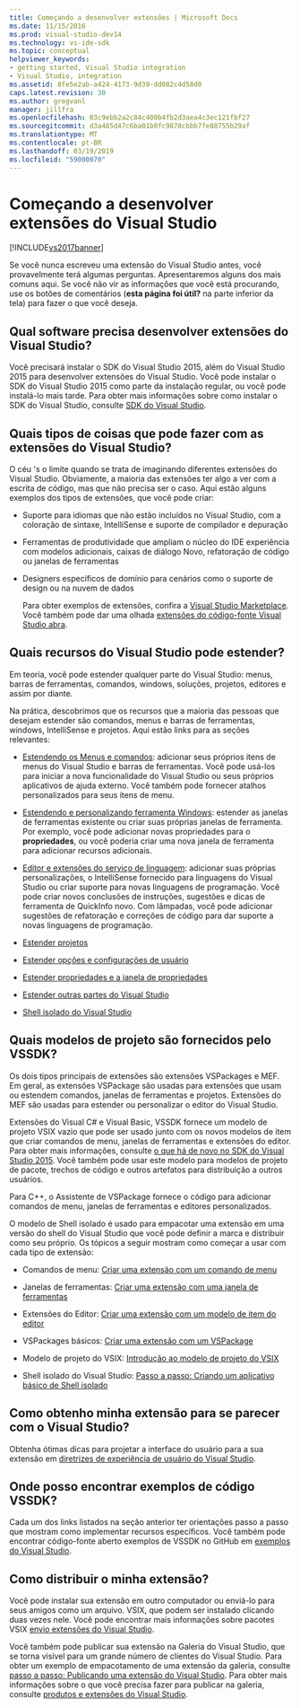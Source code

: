 ```yaml
---
title: Começando a desenvolver extensões | Microsoft Docs
ms.date: 11/15/2016
ms.prod: visual-studio-dev14
ms.technology: vs-ide-sdk
ms.topic: conceptual
helpviewer_keywords:
- getting started, Visual Studio integration
- Visual Studio, integration
ms.assetid: 8fe5e2ab-a424-4173-9d39-dd082c4d58d0
caps.latest.revision: 30
ms.author: gregvanl
manager: jillfra
ms.openlocfilehash: 03c9ebb2a2c84c400b4fb2d3aea4c3ec121fbf27
ms.sourcegitcommit: d3a485d47c6ba01b0fc9878cbbb7fe88755b29af
ms.translationtype: MT
ms.contentlocale: pt-BR
ms.lasthandoff: 03/19/2019
ms.locfileid: "59000070"
---
```

# <a name="starting-to-develop-visual-studio-extensions"></a>Começando a desenvolver extensões do Visual Studio
[!INCLUDE[vs2017banner](../includes/vs2017banner.md)]

Se você nunca escreveu uma extensão do Visual Studio antes, você provavelmente terá algumas perguntas. Apresentaremos alguns dos mais comuns aqui. Se você não vir as informações que você está procurando, use os botões de comentários (**esta página foi útil?** na parte inferior da tela) para fazer o que você deseja.

## <a name="what-software-do-i-need-to-develop-visual-studio-extensions"></a>Qual software precisa desenvolver extensões do Visual Studio?
 Você precisará instalar o SDK do Visual Studio 2015, além do Visual Studio 2015 para desenvolver extensões do Visual Studio.   Você pode instalar o SDK do Visual Studio 2015 como parte da instalação regular, ou você pode instalá-lo mais tarde. Para obter mais informações sobre como instalar o SDK do Visual Studio, consulte [SDK do Visual Studio](../extensibility/visual-studio-sdk.md).

## <a name="what-kinds-of-things-can-i-do-with-visual-studio-extensions"></a>Quais tipos de coisas que pode fazer com as extensões do Visual Studio?
 O céu 's o limite quando se trata de imaginando diferentes extensões do Visual Studio. Obviamente, a maioria das extensões ter algo a ver com a escrita de código, mas que não precisa ser o caso. Aqui estão alguns exemplos dos tipos de extensões, que você pode criar:

- Suporte para idiomas que não estão incluídos no Visual Studio, com a coloração de sintaxe, IntelliSense e suporte de compilador e depuração

- Ferramentas de produtividade que ampliam o núcleo do IDE experiência com modelos adicionais, caixas de diálogo Novo, refatoração de código ou janelas de ferramentas

- Designers específicos de domínio para cenários como o suporte de design ou na nuvem de dados

  Para obter exemplos de extensões, confira a [Visual Studio Marketplace](https://marketplace.visualstudio.com/). Você também pode dar uma olhada [extensões do código-fonte Visual Studio abra](https://github.com/Microsoft/extendvs/blob/master/CommunityExtensions.md).

## <a name="which-visual-studio-features-can-i-extend"></a>Quais recursos do Visual Studio pode estender?
 Em teoria, você pode estender qualquer parte do Visual Studio: menus, barras de ferramentas, comandos, windows, soluções, projetos, editores e assim por diante.

 Na prática, descobrimos que os recursos que a maioria das pessoas que desejam estender são comandos, menus e barras de ferramentas, windows, IntelliSense e projetos. Aqui estão links para as seções relevantes:

-   [Estendendo os Menus e comandos](../extensibility/extending-menus-and-commands.md): adicionar seus próprios itens de menus do Visual Studio e barras de ferramentas. Você pode usá-los para iniciar a nova funcionalidade do Visual Studio ou seus próprios aplicativos de ajuda externo. Você também pode fornecer atalhos personalizados para seus itens de menu.

-   [Estendendo e personalizando ferramenta Windows](../extensibility/extending-and-customizing-tool-windows.md): estender as janelas de ferramentas existente ou criar suas próprias janelas de ferramenta. Por exemplo, você pode adicionar novas propriedades para o **propriedades**, ou você poderia criar uma nova janela de ferramenta para adicionar recursos adicionais.

-   [Editor e extensões do serviço de linguagem](../extensibility/editor-and-language-service-extensions.md): adicionar suas próprias personalizações, o IntelliSense fornecido para linguagens do Visual Studio ou criar suporte para novas linguagens de programação. Você pode criar novos conclusões de instruções, sugestões e dicas de ferramenta de QuickInfo novo. Com lâmpadas, você pode adicionar sugestões de refatoração e correções de código para dar suporte a novas linguagens de programação.

-   [Estender projetos](../extensibility/extending-projects.md)

-   [Estender opções e configurações de usuário](../extensibility/extending-user-settings-and-options.md)

-   [Estender propriedades e a janela de propriedades](../extensibility/extending-properties-and-the-property-window.md)

-   [Estender outras partes do Visual Studio](../extensibility/extending-other-parts-of-visual-studio.md)

-   [Shell isolado do Visual Studio](../extensibility/visual-studio-isolated-shell.md)

##  <a name="BKMK_ProjectTemplate"></a> Quais modelos de projeto são fornecidos pelo VSSDK?
 Os dois tipos principais de extensões são extensões VSPackages e MEF. Em geral, as extensões VSPackage são usadas para extensões que usam ou estendem comandos, janelas de ferramentas e projetos. Extensões do MEF são usadas para estender ou personalizar o editor do Visual Studio.

 Extensões do Visual C# e Visual Basic, VSSDK fornece um modelo de projeto VSIX vazio que pode ser usado junto com os novos modelos de item que criar comandos de menu, janelas de ferramentas e extensões do editor. Para obter mais informações, consulte [o que há de novo no SDK do Visual Studio 2015](../extensibility/what-s-new-in-the-visual-studio-2015-sdk.md). Você também pode usar este modelo para modelos de projeto de pacote, trechos de código e outros artefatos para distribuição a outros usuários.

 Para C++, o Assistente de VSPackage fornece o código para adicionar comandos de menu, janelas de ferramentas e editores personalizados.

 O modelo de Shell isolado é usado para empacotar uma extensão em uma versão do shell do Visual Studio que você pode definir a marca e distribuir como seu próprio. Os tópicos a seguir mostram como começar a usar com cada tipo de extensão:

-   Comandos de menu: [Criar uma extensão com um comando de menu](../extensibility/creating-an-extension-with-a-menu-command.md)

-   Janelas de ferramentas: [Criar uma extensão com uma janela de ferramentas](../extensibility/creating-an-extension-with-a-tool-window.md)

-   Extensões do Editor: [Criar uma extensão com um modelo de item do editor](../extensibility/creating-an-extension-with-an-editor-item-template.md)

-   VSPackages básicos: [Criar uma extensão com um VSPackage](../extensibility/creating-an-extension-with-a-vspackage.md)

-   Modelo de projeto do VSIX: [Introdução ao modelo de projeto do VSIX](../extensibility/getting-started-with-the-vsix-project-template.md)

-   Shell isolado do Visual Studio: [Passo a passo: Criando um aplicativo básico de Shell isolado](../extensibility/walkthrough-creating-a-basic-isolated-shell-application.md)

## <a name="how-do-i-get-my-extension-to-look-like-visual-studio"></a>Como obtenho minha extensão para se parecer com o Visual Studio?
 Obtenha ótimas dicas para projetar a interface do usuário para a sua extensão em [diretrizes de experiência de usuário do Visual Studio](../extensibility/ux-guidelines/visual-studio-user-experience-guidelines.md).

## <a name="where-can-i-find-examples-of-vssdk-code"></a>Onde posso encontrar exemplos de código VSSDK?
 Cada um dos links listados na seção anterior ter orientações passo a passo que mostram como implementar recursos específicos. Você também pode encontrar código-fonte aberto exemplos de VSSDK no GitHub em [exemplos do Visual Studio](https://aka.ms/vs2015sdksamples).

## <a name="how-can-i-distribute-my-extension"></a>Como distribuir o minha extensão?
 Você pode instalar sua extensão em outro computador ou enviá-lo para seus amigos como um arquivo. VSIX, que podem ser instalado clicando duas vezes nele. Você pode encontrar mais informações sobre pacotes VSIX [envio extensões do Visual Studio](../extensibility/shipping-visual-studio-extensions.md).

 Você também pode publicar sua extensão na Galeria do Visual Studio, que se torna visível para um grande número de clientes do Visual Studio. Para obter um exemplo de empacotamento de uma extensão da galeria, consulte [passo a passo: Publicando uma extensão do Visual Studio](../extensibility/walkthrough-publishing-a-visual-studio-extension.md). Para obter mais informações sobre o que você precisa fazer para publicar na galeria, consulte [produtos e extensões do Visual Studio](https://visualstudiogallery.msdn.microsoft.com/).
